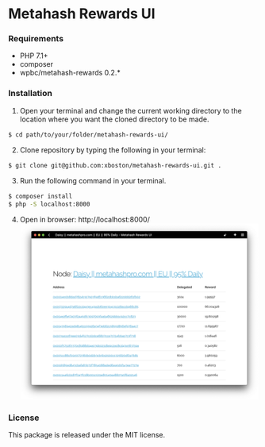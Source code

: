 # Metahash Rewards UI

### Requirements

- PHP 7.1+
- composer
- wpbc/metahash-rewards 0.2.*

### Installation

1. Open your terminal and change the current working directory to the location where you want the cloned directory to be made.

```bash
$ cd path/to/your/folder/metahash-rewards-ui/
```

2. Clone repository by typing the following in your terminal:

```bash
$ git clone git@github.com:xboston/metahash-rewards-ui.git .
```

3. Run the following command in your terminal.

```bash
$ composer install
$ php -S localhost:8000
```

4. Open in browser: http://localhost:8000/
![metahash-rewards-ui](https://raw.githubusercontent.com/xboston/metahash-rewards-ui/master/media/metahash-rewards-ui.png)

### License

This package is released under the MIT license.
